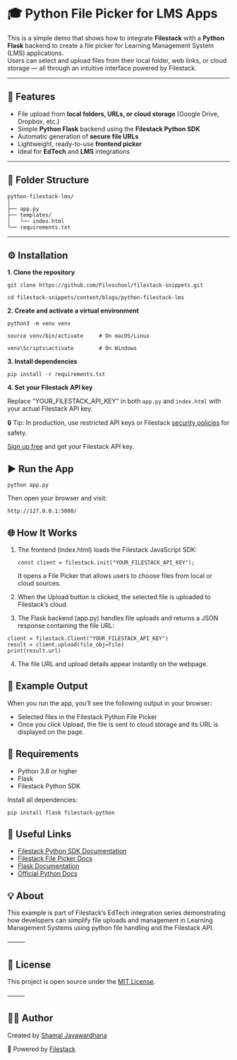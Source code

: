 # 🎓 Python File Picker for LMS Apps

This is a simple demo that shows how to integrate **Filestack** with a **Python Flask** backend to create a file picker for Learning Management System (LMS) applications.  
Users can select and upload files from their local folder, web links, or cloud storage — all through an intuitive interface powered by Filestack.

---

## 🚀 Features
- File upload from **local folders, URLs, or cloud storage** (Google Drive, Dropbox, etc.)
- Simple **Python Flask** backend using the **Filestack Python SDK**
- Automatic generation of **secure file URLs**
- Lightweight, ready-to-use **frontend picker**
- Ideal for **EdTech** and **LMS** integrations

---

## 🧩 Folder Structure

```
python-filestack-lms/
│
├── app.py
├── templates/
│   └── index.html
└── requirements.txt
```
---

## ⚙️ Installation

**1. Clone the repository**
   
   `git clone https://github.com/Fileschool/filestack-snippets.git`
   
   `cd filestack-snippets/content/blogs/python-filestack-lms`

**2. Create and activate a virtual environment**

   `python3 -m venv venv`
   
   `source venv/bin/activate     # On macOS/Linux`
   
   `venv\Scripts\activate        # On Windows`

**3. Install dependencies**

   `pip install -r requirements.txt`

**4. Set your Filestack API key**

Replace "YOUR_FILESTACK_API_KEY" in both `app.py` and `index.html` with your actual Filestack API key.

🔒 Tip: In production, use restricted API keys or Filestack [security policies](https://www.filestack.com/docs/security/policies/) for safety.

[Sign up free](https://www.filestack.com/signup-start/) and get your Filestack API key.

## ▶️ Run the App

`python app.py`

Then open your browser and visit:

`http://127.0.0.1:5000/`

## 🌐 How It Works

1. The frontend (index.html) loads the Filestack JavaScript SDK:

    `const client = filestack.init("YOUR_FILESTACK_API_KEY");`

   It opens a File Picker that allows users to choose files from local or cloud sources.

2. When the Upload button is clicked, the selected file is uploaded to Filestack’s cloud.

3. The Flask backend (app.py) handles file uploads and returns a JSON response containing the file URL:

```
client = filestack.Client("YOUR_FILESTACK_API_KEY")
result = client.upload(file_obj=file)
print(result.url)
```

4. The file URL and upload details appear instantly on the webpage.
	
## 🧠 Example Output

When you run the app, you’ll see the following output in your browser:

- Selected files in the Filestack Python File Picker
- Once you click Upload, the file is sent to cloud storage and its URL is displayed on the page.

## 🧰 Requirements

- Python 3.8 or higher
- Flask
- Filestack Python SDK

Install all dependencies:

`pip install flask filestack-python`

## 🔗 Useful Links

- [Filestack Python SDK Documentation](https://www.filestack.com/docs/api/sdk/python/)
- [Filestack File Picker Docs](https://www.filestack.com/docs/uploads/pickers/)
- [Flask Documentation](https://flask.palletsprojects.com/en/stable/)
- [Official Python Docs](https://docs.python.org/3/)

## 💡 About

This example is part of Filestack’s EdTech integration series demonstrating how developers can simplify file uploads and management in Learning Management Systems using python file handling and the Filestack API.

⸻

## 📝 License

This project is open source under the [MIT License](https://github.com/fileschool/filestack-snippets/blob/main/content/blogs/python-filestack-lms/LICENSE).

⸻

## 👨‍💻 Author

Created by [Shamal Jayawardhana](https://www.linkedin.com/in/shamal-jayawardhana/)

💼 Powered by [Filestack](https://www.filestack.com/)

